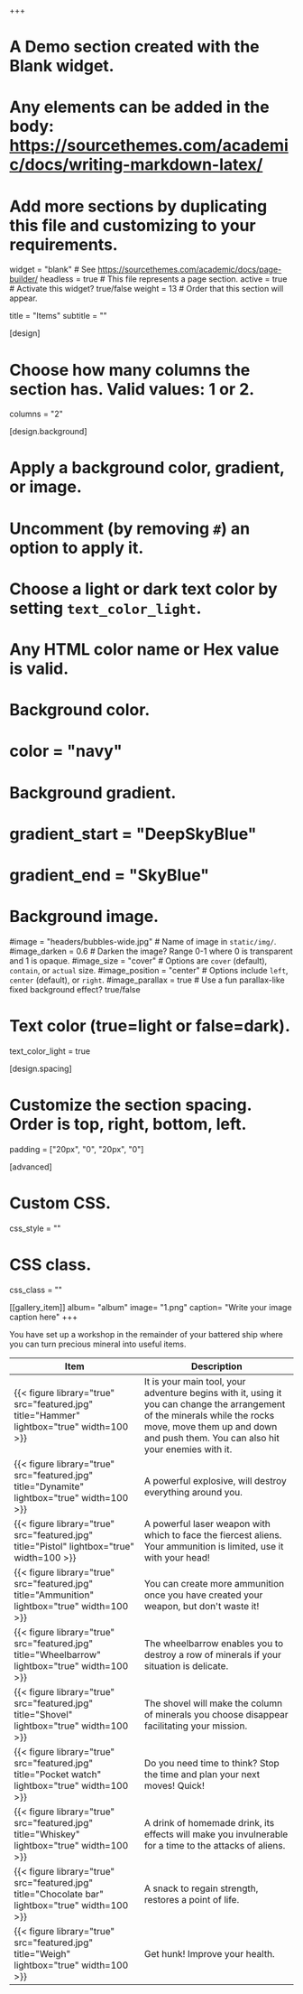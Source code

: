 +++
# A Demo section created with the Blank widget.
# Any elements can be added in the body: https://sourcethemes.com/academic/docs/writing-markdown-latex/
# Add more sections by duplicating this file and customizing to your requirements.

widget = "blank"  # See https://sourcethemes.com/academic/docs/page-builder/
headless = true  # This file represents a page section.
active = true  # Activate this widget? true/false
weight = 13  # Order that this section will appear.

title = "Items"
subtitle = ""

[design]
  # Choose how many columns the section has. Valid values: 1 or 2.
  columns = "2"

[design.background]
  # Apply a background color, gradient, or image.
  #   Uncomment (by removing `#`) an option to apply it.
  #   Choose a light or dark text color by setting `text_color_light`.
  #   Any HTML color name or Hex value is valid.

  # Background color.
  # color = "navy"
  
  # Background gradient.
  # gradient_start = "DeepSkyBlue"
  # gradient_end = "SkyBlue"
  
  # Background image.
  #image = "headers/bubbles-wide.jpg"  # Name of image in `static/img/`.
  #image_darken = 0.6  # Darken the image? Range 0-1 where 0 is transparent and 1 is opaque.
  #image_size = "cover"  #  Options are `cover` (default), `contain`, or `actual` size.
  #image_position = "center"  # Options include `left`, `center` (default), or `right`.
  #image_parallax = true  # Use a fun parallax-like fixed background effect? true/false

  # Text color (true=light or false=dark).
  text_color_light = true

[design.spacing]
  # Customize the section spacing. Order is top, right, bottom, left.
  padding = ["20px", "0", "20px", "0"]

[advanced]
 # Custom CSS. 
 css_style = ""
 
 # CSS class.
 css_class = ""
 
[[gallery_item]]
album= "album"
image= "1.png"
caption= "Write your image caption here"
+++

You have set up a workshop in the remainder of your battered ship where you can turn precious mineral into useful items.

| Item | Description |
| --- | --- |
| {{< figure library="true" src="featured.jpg" title="Hammer" lightbox="true" width=100 >}}  | It is your main tool, your adventure begins with it, using it you can change the arrangement of the minerals while the rocks move, move them up and down and push them. You can also hit your enemies with it.|
| {{< figure library="true" src="featured.jpg" title="Dynamite" lightbox="true" width=100 >}}  | A powerful explosive, will destroy everything around you.|
| {{< figure library="true" src="featured.jpg" title="Pistol" lightbox="true" width=100 >}}  | A powerful laser weapon with which to face the fiercest aliens. Your ammunition is limited, use it with your head!|
| {{< figure library="true" src="featured.jpg" title="Ammunition" lightbox="true" width=100 >}}  | You can create more ammunition once you have created your weapon, but don't waste it!|
| {{< figure library="true" src="featured.jpg" title="Wheelbarrow" lightbox="true" width=100 >}}  | The wheelbarrow enables you to destroy a row of minerals if your situation is delicate.|
| {{< figure library="true" src="featured.jpg" title="Shovel" lightbox="true" width=100 >}}  | The shovel will make the column of minerals you choose disappear facilitating your mission.|
| {{< figure library="true" src="featured.jpg" title="Pocket watch" lightbox="true" width=100 >}}  | Do you need time to think? Stop the time and plan your next moves! Quick!|
| {{< figure library="true" src="featured.jpg" title="Whiskey" lightbox="true" width=100 >}}  | A drink of homemade drink, its effects will make you invulnerable for a time to the attacks of aliens.|
| {{< figure library="true" src="featured.jpg" title="Chocolate bar" lightbox="true" width=100 >}}  | A snack to regain strength, restores a point of life.|
| {{< figure library="true" src="featured.jpg" title="Weigh" lightbox="true" width=100 >}}  | Get hunk! Improve your health.|

